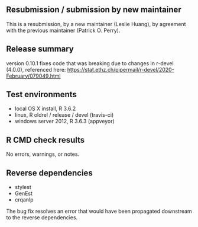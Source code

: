 ## Resubmission / submission by new maintainer

This is a resubmission, by a new maintainer (Leslie Huang), by agreement with the previous maintainer (Patrick O. Perry).

## Release summary

version 0.10.1 fixes code that was breaking due to changes in r-devel (4.0.0), referenced here: https://stat.ethz.ch/pipermail/r-devel/2020-February/079049.html

## Test environments

- local OS X install, R 3.6.2
- linux, R oldrel / release / devel (travis-ci)
- windows server 2012, R 3.6.3 (appveyor)

## R CMD check results

No errors, warnings, or notes. 

## Reverse dependencies

- stylest
- GenEst
- crqanlp

The bug fix resolves an error that would have been propagated downstream to the reverse dependencies.